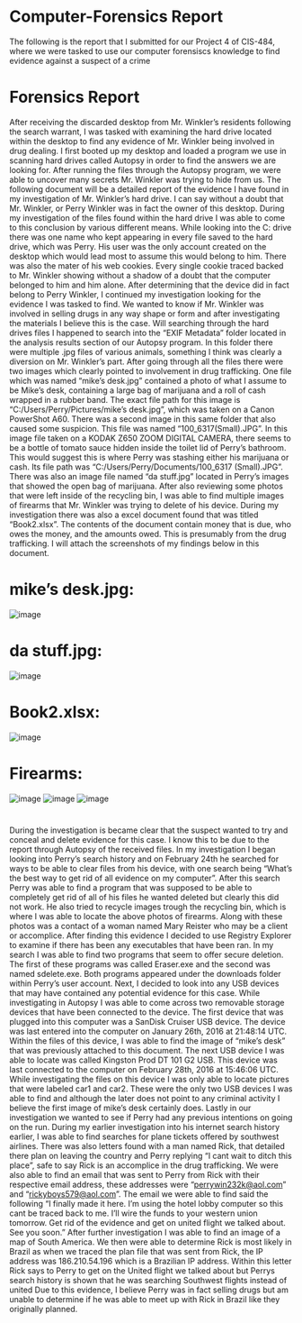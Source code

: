 # Computer-Forensics Report
The following is the report that I submitted for our Project 4 of CIS-484, where we were tasked to use our computer forensiscs knowledge to find evidence against a suspect of a crime
# Forensics Report
 After receiving the discarded desktop from Mr. Winkler’s residents following the search warrant, I was tasked with examining the hard drive located within the desktop to find any evidence of Mr. Winkler being involved in drug dealing. I first booted up my desktop and loaded a program we use in scanning hard drives called Autopsy in order to find the answers we are looking for. After running the files through the Autopsy program, we were able to uncover many secrets Mr. Winkler was trying to hide from us. The following document will be a detailed report of the evidence I have found in my investigation of Mr. Winkler’s hard drive.
 I can say without a doubt that Mr. Winkler, or Perry Winkler was in fact the owner of this desktop. During my investigation of the files found within the hard drive I was able to come to this conclusion by various different means. While looking into the C: drive there was one name who kept appearing in every file saved to the hard drive, which was Perry. His user was the only account created on the desktop which would lead most to assume this would belong to him. There was also the mater of his web cookies. Every single cookie traced backed to Mr. Winkler showing without a shadow of a doubt that the computer belonged to him and him alone. 
 After determining that the device did in fact belong to Perry Winkler, I continued my investigation looking for the evidence I was tasked to find. We wanted to know if Mr. Winkler was involved in selling drugs in any way shape or form and after investigating the materials I believe this is the case. Will searching through the hard drives files I happened to search into the “EXIF Metadata” folder located in the analysis results section of our Autopsy program. In this folder there were multiple .jpg files of various animals, something I think was clearly a diversion on Mr. Winkler’s part. After going through all the files there were two images which clearly pointed to involvement in drug trafficking. One file which was named “mike’s desk.jpg” contained a photo of what I assume to be Mike’s desk, containing a large bag of marijuana and a roll of cash wrapped in a rubber band. The exact file path for this image is “C:/Users/Perry/Pictures/mike’s desk.jpg”, which was taken on a Canon PowerShot A60. There was a second image in this same folder that also caused some suspicion. This file was named “100_6317(Small).JPG”. In this image file taken on a KODAK Z650 ZOOM DIGITAL CAMERA, there seems to be a bottle of tomato sauce hidden inside the toilet lid of Perry’s bathroom. This would suggest this is where Perry was stashing either his marijuana or cash. Its file path was “C:/Users/Perry/Documents/100_6317 (Small).JPG”. There was also an image file named “da stuff.jpg” located in Perry’s images that showed the open bag of marijuana. After also reviewing some photos that were left inside of the recycling bin, I was able to find multiple images of firearms that Mr. Winkler was trying to delete of his device. During my investigation there was also a excel document found that was titled “Book2.xlsx”. The contents of the document contain money that is due, who owes the money, and the amounts owed. This is presumably from the drug trafficking. I will attach the screenshots of my findings below in this document. 
#
# mike’s desk.jpg:
 ![image](https://github.com/user-attachments/assets/358ad235-20a1-4d2b-9eb9-fb5cb389c439)
# da stuff.jpg:
 ![image](https://github.com/user-attachments/assets/08798fcf-43ec-4f40-8aec-16f9a84aba08)
# Book2.xlsx:
 ![image](https://github.com/user-attachments/assets/9a1ff629-a535-466e-98b1-2f91797a6eb2)
# Firearms:
  ![image](https://github.com/user-attachments/assets/5c6da6c9-cb9d-4a63-a7bc-f7e9772f5c67)
 ![image](https://github.com/user-attachments/assets/1c219b88-7d9e-465f-a24b-3f4bcc1320ec)
![image](https://github.com/user-attachments/assets/8d876e1b-d815-473e-866f-ad75a55f1453)
#


During the investigation is became clear that the suspect wanted to try and conceal and delete evidence for this case. I know this to be due to the report through Autopsy of the received files. In my investigation I began looking into Perry’s search history and on February 24th he searched for ways to be able to clear files from his device, with one search being “What’s the best way to get rid of all evidence on my computer”. After this search Perry was able to find a program that was supposed to be able to completely get rid of all of his files he wanted deleted but clearly this did not work. He also tried to recycle images trough the recycling bin, which is where I was able to locate the above photos of firearms. Along with these photos was a contact of a woman named Mary Reister who may be a client or accomplice. After finding this evidence I decided to use Registry Explorer to examine if there has been any executables that have been ran. In my search I was able to find two programs that seem to offer secure deletion. The first of these programs was called Eraser.exe and the second was named sdelete.exe. Both programs appeared under the downloads folder within Perry’s user account.
Next, I decided to look into any USB devices that may have contained any potential evidence for this case. While investigating in Autopsy I was able to come across two removable storage devices that have been connected to the device. The first device that was plugged into this computer was a SanDisk Cruiser USB device. The device was last entered into the computer on January 26th, 2016 at 21:48:14 UTC. Within the files of this device, I was able to find the image of “mike’s desk” that was previously attached to this document. The next USB device I was able to locate was called Kingston Prod DT 101 G2 USB. This device was last connected to the computer on February 28th, 2016 at 15:46:06 UTC. While investigating the files on this device I was only able to locate pictures that were labeled car1 and car2. These were the only two USB devices I was able to find and although the later does not point to any criminal activity I believe the first image of mike’s desk certainly does.
Lastly in our investigation we wanted to see if Perry had any previous intentions on going on the run. During my earlier investigation into his internet search history earlier, I was able to find searches for plane tickets offered by southwest airlines. There was also letters found with a man named Rick, that detailed there plan on leaving the country and Perry replying “I cant wait to ditch this place”, safe to say Rick is an accomplice in the drug trafficking. We were also able to find an email that was sent to Perry from Rick with their respective email address, these addresses were “perrywin232k@aol.com” and “rickyboys579@aol.com”. The email we were able to find said the following “I finally made it here. I’m using the hotel lobby computer so this cant be traced back to me. I’ll wire the funds to your western union tomorrow. Get rid of the evidence and get on united flight we talked about. See you soon.”  After further investigation I was able to find an image of a map of South America. We then were able to determine Rick is most likely in Brazil as when we traced the plan file that was sent from Rick, the IP address was 186.210.54.196 which is a Brazilian IP address. Within this letter Rick says to Perry to get on the United flight we talked about but Perrys search history is shown that he was searching Southwest flights instead of united Due to this evidence, I believe Perry was in fact selling drugs but am unable to determine if he was able to meet up with Rick in Brazil like they originally planned.
